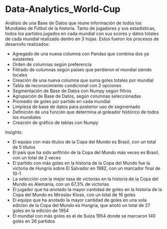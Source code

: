 # Data-Analytics_World-Cup
Análisis de una Base de Datos que reune información de todos los Mundiales de Fútbol de la historia. Tanto de jugadores y sus estadísticas, todos los partidos jugados en cada mundial con sus scores y datos totales de cada mundial realizado dentro en 3 hojas. Estos fueron los procesos de desarrollo realizados:

- Agregado de una nueva columna con Pandas que combina dos ya existentes
- Orden de columnas según preferencia
- Filtrado de columnas según países que perdieron el mundial siendo locales
- Creación de una nueva columna que suma goles totales por mundial
- Tabla de reconocimiento condicional con 2 opciones
- Segmentación de Base de Datos con Numpy según filtros
- Agrupación de Base de Datos, según columnas seleccionadas
- Promedio de goles por partido en cada mundial
- Limpieza de base de datos para posterior uso de segmentado
- Definición de una función que determina al goleador histórico de todos los mundiales
- Creación de gráfico de tablas con Numpy



Insights:

- El equipo con más títulos de la Copa del Mundo es Brasil, con un total de 5 títulos
- El país que ha sido anfitrión de la Copa del Mundo más veces es Brasil, con un total de 2 veces
- El partido con más goles en la historia de la Copa del Mundo fue la victoria de Hungría sobre El Salvador en 1982, con un marcador final de 10-1
- La selección con la mejor tasa de victorias en la historia de la Copa del Mundo es Alemania, con un 67,3% de victorias
- El jugador que ha anotado la mayor cantidad de goles en la historia de la Copa del Mundo es Miroslav Klose, con un total de 16 goles
- El equipo que ha anotado la mayor cantidad de goles en una sola edición de la Copa del Mundo es Hungría, que anotó un total de 27 goles en la edición de 1954
- El mundial con más goles es el de Suiza 1954 donde se marcaron 140 goles en 26 partidos
